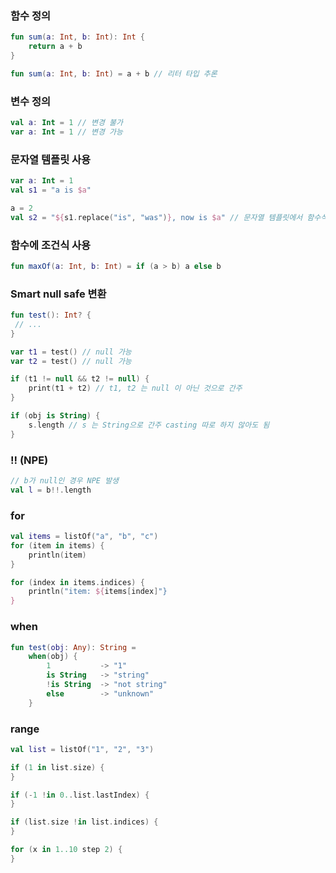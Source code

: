 ### 함수 정의
```kotlin
fun sum(a: Int, b: Int): Int {
	return a + b
}

fun sum(a: Int, b: Int) = a + b // 리터 타입 추론
```

### 변수 정의
```kotlin
val a: Int = 1 // 변경 불가
var a: Int = 1 // 변경 가능
```

### 문자열 템플릿 사용
```kotlin
var a: Int = 1
val s1 = "a is $a"

a = 2
val s2 = "${s1.replace("is", "was")}, now is $a" // 문자열 템플릿에서 함수식 사용 가능
```

### 함수에 조건식 사용
```kotlin
fun maxOf(a: Int, b: Int) = if (a > b) a else b
```

### Smart null safe 변환
```kotlin
fun test(): Int? {
 // ...
}

var t1 = test() // null 가능
var t2 = test() // null 가능

if (t1 != null && t2 != null) {
	print(t1 + t2) // t1, t2 는 null 이 아닌 것으로 간주
}
```

```kotlin
if (obj is String) {
	s.length // s 는 String으로 간주 casting 따로 하지 않아도 됨
}
```

### !! (NPE)
```kotlin
// b가 null인 경우 NPE 발생
val l = b!!.length
```

### for
```kotlin
val items = listOf("a", "b", "c")
for (item in items) {
	println(item)
}

for (index in items.indices) {
	println("item: ${items[index]"}
}
```

### when
```kotlin
fun test(obj: Any): String = 
	when(obj) {
		1			-> "1"
		is String 	-> "string"
		!is String 	-> "not string"
		else 		-> "unknown"
	}
```

### range
```kotlin
val list = listOf("1", "2", "3")

if (1 in list.size) {
}

if (-1 !in 0..list.lastIndex) {
}

if (list.size !in list.indices) {
}

for (x in 1..10 step 2) {
}
```
